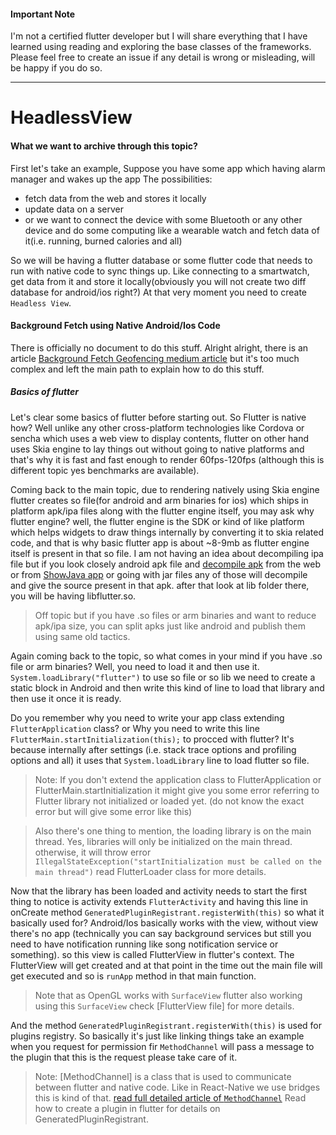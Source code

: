 #### Important Note
I'm not a certified flutter developer but I will share everything that I have learned using reading and exploring the base classes of the frameworks. Please feel free to create an issue if any detail is wrong or misleading, will be happy if you do so.

---

# HeadlessView
#### What we want to archive through this topic?
First let's take an example, Suppose you have some app which having alarm manager and wakes up the app 
The possibilities:
- fetch data from the web and stores it locally 
- update data on a server
- or we want to connect the device with some Bluetooth or any other device and do some computing like a wearable watch and fetch data of it(i.e. running, burned calories and all)

So we will be having a flutter database or some flutter code that needs to run with native code to sync things up. Like connecting to a smartwatch, get data from it and store it locally(obviously you will not create two diff database for android/ios right?) At that very moment you need to create ```Headless View```.

#### Background Fetch using Native Android/Ios Code
There is officially no document to do this stuff.
Alright alright, there is an article [Background Fetch Geofencing medium article] but it's too much complex and left the main path to explain how to do this stuff.

##### Basics of flutter
Let's clear some basics of flutter before starting out. So Flutter is native how? Well unlike any other cross-platform technologies like Cordova or sencha which uses a web view to display contents, flutter on other hand uses Skia engine to lay things out without going to native platforms and that's why it is fast and fast enough to render 60fps-120fps (although this is different topic yes benchmarks are available). 

Coming back to the main topic, due to rendering natively using Skia engine flutter creates so file(for android and arm binaries for ios) which ships in platform apk/ipa files along with the flutter engine itself, you may ask why flutter engine? well, the flutter engine is the SDK or kind of like platform which helps widgets to draw things internally by converting it to skia related code, and that is why basic flutter app is about ~8-9mb as flutter engine itself is present in that so file. I am not having an idea about decompiling ipa file but if you look closely android apk file and [decompile apk] from the web or from [ShowJava app] or going with jar files any of those will decompile and give the source present in that apk. after that look at lib folder there, you will be having libflutter.so.

> Off topic but if you have .so files or arm binaries and want to reduce apk/ipa size, you can split apks just like android and publish them using same old tactics.

Again coming back to the topic, so what comes in your mind if you have .so file or arm binaries? Well, you need to load it and then use it. ```System.loadLibrary("flutter")``` to use so file or so lib we need to create a static block in Android and then write this kind of line to load that library and then use it once it is ready.

Do you remember why you need to write your app class extending ```FlutterApplication``` class? or Why you need to write this line ```FlutterMain.startInitialization(this);``` to procced with flutter? It's because internally after settings (i.e. stack trace options and profiling options and all) it uses that ```System.loadLibrary``` line to load flutter so file.

>Note: If you don't extend the application class to FlutterApplication or FlutterMain.startInitialization it might give you some error referring to Flutter library not initialized or loaded yet. (do not know the exact error but will give some error like this)

> Also there's one thing to mention, the loading library is on the main thread. Yes, libraries will only be initialized on the main thread. otherwise, it will throw error ```IllegalStateException("startInitialization must be called on the main thread")``` read FlutterLoader class for more details.

Now that the library has been loaded and activity needs to start the first thing to notice is activity extends ```FlutterActivity``` and having this line in onCreate method ```GeneratedPluginRegistrant.registerWith(this)``` so what it basically used for?
Android/Ios basically works with the view, without view there's no app (technically you can say background services but still you need to have notification running like song notification service or something). so this view is called FlutterView in flutter's context. The FlutterView will get created and at that point in the time out the main file will get executed and so is ```runApp``` method in that main function.
> Note that as OpenGL works with ```SurfaceView``` flutter also working using this ```SurfaceView``` check [FlutterView file] for more details.

And the method ```GeneratedPluginRegistrant.registerWith(this)``` is used for plugins registry. So basically it's just like linking things take an example when you request for permission fir ```MethodChannel``` will pass a message to the plugin that this is the request please take care of it.
>Note: [MethodChannel] is a class that is used to communicate between flutter and native code. Like in React-Native we use bridges this is kind of that.
> [read full detailed article of ```MethodChannel```]
Read how to create a plugin in flutter for details on GeneratedPluginRegistrant.



[Background Fetch Geofencing medium article]:<https://medium.com/flutter/executing-dart-in-the-background-with-flutter-plugins-and-geofencing-2b3e40a1a124>
[decompile apk]:<http://www.javadecompilers.com/apk>
[ShowJava app]:<https://play.google.com/store/apps/details?id=com.njlabs.showjava&hl=en_IN>
[read full detailed article of ```MethodChannel```]:<./flutter_method_channel.md>